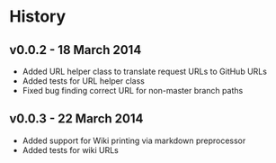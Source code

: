 # History

## v0.0.2 - 18 March 2014

* Added URL helper class to translate request URLs to GitHub URLs
* Added tests for URL helper class
* Fixed bug finding correct URL for non-master branch paths

## v0.0.3 - 22 March 2014

* Added support for Wiki printing via markdown preprocessor
* Added tests for wiki URLs
